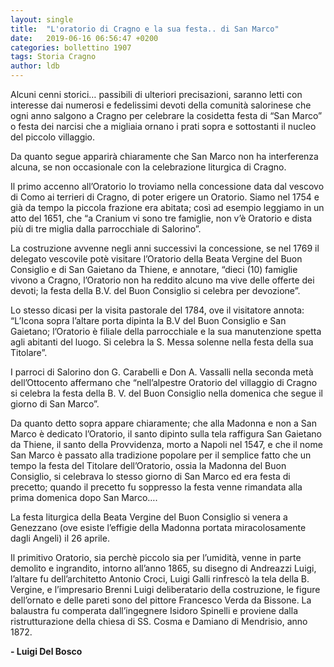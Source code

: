 ```yaml
---
layout: single
title:  "L'oratorio di Cragno e la sua festa.. di San Marco"
date:   2019-06-16 06:56:47 +0200
categories: bollettino 1907
tags: Storia Cragno
author: ldb
---
```


Alcuni cenni storici… passibili di ulteriori precisazioni, saranno letti con interesse dai numerosi e fedelissimi devoti della comunità salorinese che ogni anno salgono a Cragno per celebrare la cosidetta festa di “San Marco” o festa dei narcisi che a migliaia ornano i prati sopra e sottostanti il nucleo del piccolo villaggio.

Da quanto segue apparirà chiaramente che San Marco non ha interferenza alcuna, se non occasionale con la celebrazione liturgica di Cragno.

Il primo accenno all’Oratorio lo troviamo nella concessione data dal vescovo di Como ai terrieri di Cragno, di poter erigere un Oratorio. Siamo nel 1754 e già da tempo la piccola frazione era abitata; così ad esempio leggiamo in un atto del 1651, che “a Cranium vi sono tre famiglie, non v’è Oratorio e dista più di tre miglia dalla parrocchiale di Salorino”.

La costruzione avvenne negli anni successivi la concessione, se nel 1769 il delegato vescovile potè visitare l’Oratorio della Beata Vergine del Buon Consiglio e di San Gaietano da Thiene, e annotare, “dieci (10) famiglie vivono a Cragno, l’Oratorio non ha reddito alcuno ma vive delle offerte dei devoti; la festa della B.V. del Buon Consiglio si celebra per devozione”.

Lo stesso dicasi per la visita pastorale del 1784, ove il visitatore annota: “L’Icona sopra l’altare porta dipinta la B.V del Buon Consiglio e San Gaietano; l’Oratorio è filiale della parrocchiale e la sua manutenzione spetta agli abitanti del luogo. Si celebra la S. Messa solenne nella festa della sua Titolare”.

I parroci di Salorino don G. Carabelli e Don A. Vassalli nella seconda metà dell’Ottocento affermano che “nell’alpestre Oratorio del villaggio di Cragno si celebra la festa della B. V. del Buon Consiglio nella domenica che segue il giorno di San Marco”.

Da quanto detto sopra appare chiaramente; che alla Madonna e non a San Marco è dedicato l’Oratorio, il santo dipinto sulla tela raffigura San Gaietano da Thiene, il santo della Provvidenza, morto a Napoli nel 1547, e che il nome San Marco è passato alla tradizione popolare per il semplice fatto che un tempo la festa del Titolare dell’Oratorio, ossia la Madonna del Buon Consiglio, si celebrava lo stesso giorno di San Marco ed era festa di precetto; quando il precetto fu soppresso la festa venne rimandata alla prima domenica dopo San Marco….

La festa liturgica della Beata Vergine del Buon Consiglio si venera a Genezzano (ove esiste l’effigie della Madonna portata miracolosamente dagli Angeli) il 26 aprile.

Il primitivo Oratorio, sia perchè piccolo sia per l’umidità, venne in parte demolito e ingrandito, intorno all’anno 1865, su disegno di Andreazzi Luigi, l’altare fu dell’architetto Antonio Croci, Luigi Galli rinfrescò la tela della B. Vergine, e l’impresario Brenni Luigi deliberatario della costruzione, le figure dell’ornato e delle pareti sono del pittore Francesco Verda da Bissone. La balaustra fu comperata dall’ingegnere Isidoro Spinelli e proviene dalla ristrutturazione della chiesa di SS. Cosma e Damiano di Mendrisio, anno 1872.


__- Luigi Del Bosco__
